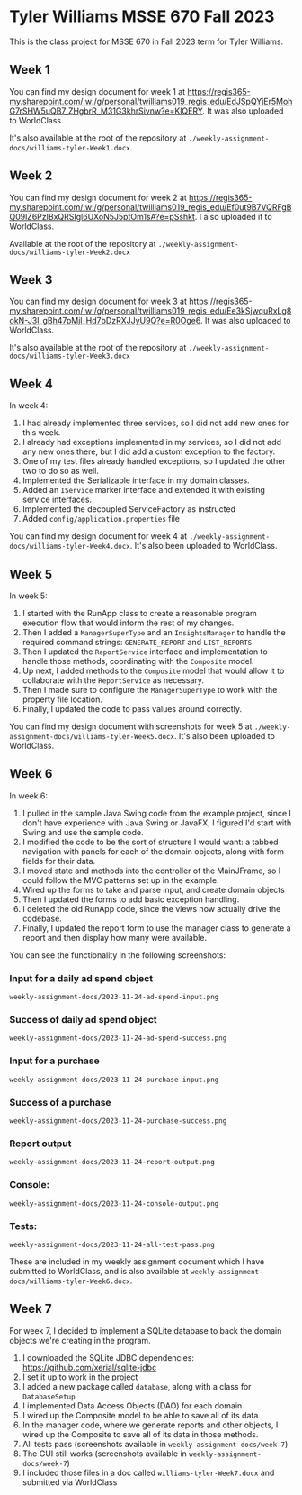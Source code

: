 # Tyler Williams MSSE 670 Fall 2023

This is the class project for MSSE 670 in Fall 2023 term for Tyler Williams.

## Week 1

You can find my design document for week 1 at https://regis365-my.sharepoint.com/:w:/g/personal/twilliams019_regis_edu/EdJSpQYjEr5MohG7rSHW5uQB7_ZHgbrR_M31G3khrSivnw?e=KlQERY. It was also uploaded to WorldClass.

It's also available at the root of the repository at `./weekly-assignment-docs/williams-tyler-Week1.docx`.

## Week 2

You can find my design document for week 2 at https://regis365-my.sharepoint.com/:w:/g/personal/twilliams019_regis_edu/Ef0ut9B7VQRFgBQ09lZ6PzIBxQRSIgl6UXoN5J5ptOm1sA?e=pSshkt. I also uploaded it to WorldClass.

Available at the root of the repository at `./weekly-assignment-docs/williams-tyler-Week2.docx`

## Week 3

You can find my design document for week 3 at https://regis365-my.sharepoint.com/:w:/g/personal/twilliams019_regis_edu/Ee3kSjwquRxLg8okN-J3I_gBh47pMjl_Hd7bDzRXJJyU9Q?e=R0Oge6. It was also uploaded to WorldClass.

It's also available at the root of the repository at `./weekly-assignment-docs/williams-tyler-Week3.docx`

## Week 4

In week 4:

1. I had already implemented three services, so I did not add new ones for this week.
2. I already had exceptions implemented in my services, so I did not add any new ones there, but I did add a custom exception to the factory.
3. One of my test files already handled exceptions, so I updated the other two to do so as well.
4. Implemented the Serializable interface in my domain classes.
5. Added an `IService` marker interface and extended it with existing service interfaces.
6. Implemented the decoupled ServiceFactory as instructed
7. Added `config/application.properties` file

You can find my design document for week 4 at `./weekly-assignment-docs/williams-tyler-Week4.docx`. It's also been uploaded to WorldClass.

## Week 5

In week 5:

1. I started with the RunApp class to create a reasonable program execution flow that would inform the rest of my changes.
2. Then I added a `ManagerSuperType` and an `InsightsManager` to handle the required command strings: `GENERATE_REPORT` and `LIST_REPORTS`
3. Then I updated the `ReportService` interface and implementation to handle those methods, coordinating with the `Composite` model.
4. Up next, I added methods to the `Composite` model that would allow it to collaborate with the `ReportService` as necessary.
5. Then I made sure to configure the `ManagerSuperType` to work with the property file location.
6. Finally, I updated the code to pass values around correctly.
   
You can find my design document with screenshots for week 5 at `./weekly-assignment-docs/williams-tyler-Week5.docx`. It's also been uploaded to WorldClass.

## Week 6

In week 6:

1. I pulled in the sample Java Swing code from the example project, since I don't have experience with Java Swing or JavaFX, I figured I'd start with Swing and use the sample code.
2. I modified the code to be the sort of structure I would want: a tabbed navigation with panels for each of the domain objects, along with form fields for their data.
3. I moved state and methods into the controller of the MainJFrame, so I could follow the MVC patterns set up in the example.
4. Wired up the forms to take and parse input, and create domain objects
5. Then I updated the forms to add basic exception handling.
6. I deleted the old RunApp code, since the views now actually drive the codebase.
7. Finally, I updated the report form to use the manager class to generate a report and then display how many were available.

You can see the functionality in the following screenshots:

### Input for a daily ad spend object

`weekly-assignment-docs/2023-11-24-ad-spend-input.png`

### Success of daily ad spend object

`weekly-assignment-docs/2023-11-24-ad-spend-success.png`

### Input for a purchase

`weekly-assignment-docs/2023-11-24-purchase-input.png`

### Success of a purchase

`weekly-assignment-docs/2023-11-24-purchase-success.png`

### Report output

`weekly-assignment-docs/2023-11-24-report-output.png`

### Console:

`weekly-assignment-docs/2023-11-24-console-output.png`

### Tests:

`weekly-assignment-docs/2023-11-24-all-test-pass.png`

These are included in my weekly assignment document which I have submitted to WorldClass, and is also available at `weekly-assignment-docs/williams-tyler-Week6.docx`.

## Week 7

For week 7, I decided to implement a SQLite database to back the domain objects we're creating in the program.

1. I downloaded the SQLite JDBC dependencies: https://github.com/xerial/sqlite-jdbc
2. I set it up to work in the project
3. I added a new package called `database`, along with a class for `DatabaseSetup`
4. I implemented Data Access Objects (DAO) for each domain
5. I wired up the Composite model to be able to save all of its data
6. In the manager code, where we generate reports and other objects, I wired up the Composite to save all of its data in those methods.
7. All tests pass (screenshots available in `weekly-assignment-docs/week-7`)
8. The GUI still works (screenshots available in `weekly-assignment-docs/week-7`)
9. I included those files in a doc called `williams-tyler-Week7.docx` and submitted via WorldClass